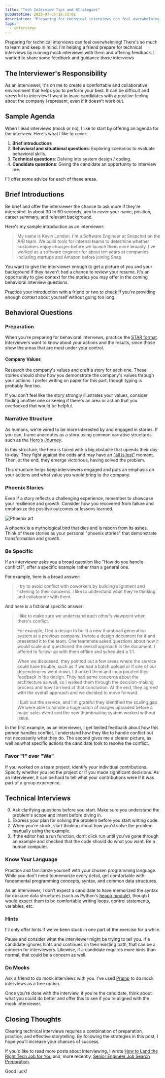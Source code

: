 ```yaml
---
title: "Tech Interview Tips and Strategies"
pubDatetime: 2023-07-05T19:53:01
description: "Preparing for technical interviews can feel overwhelming! There's so much to learn and keep in mind. Here's what I've learned from running mock interviews and offering feedback."
tags:
  - interviews
---
```


Preparing for technical interviews can feel overwhelming!
There's so much to learn and keep in mind.
I'm helping a friend prepare for technical interviews by running mock interviews
with them and offering feedback. I wanted to share some feedback
and guidance those interviews

## The Interviewer's Responsibility

As an interviewer, it's on me to create a comfortable
and collaborative environment that helps you to perform your best.
It can be difficult and stressful to interview!
I want to leave candidates with a positive feeling
about the company I represent, even if it doesn't work out.

## Sample Agenda

When I lead interviews (mock or no), I like to start by offering an agenda for
the interview. Here's what I like to cover:

1. **Brief introductions**
2. **Behavioral and situational questions**: Exploring scenarios to evaluate behavioral skills.
3. **Technical questions**: Delving into system design / coding.
4. **Candidate questions**: Giving the candidate an opportunity to interview me.

I'll offer some advice for each of these areas.

## Brief Introductions

Be brief and offer the interviewer the chance to ask more if they're interested.
In about 30 to 60 seconds, aim to cover your name, position, career summary,
and relevant background.

Here's my sample introduction as an interviewer:

> My name is Kevin London. I'm a Software Engineer at Snapchat
> on the A/B team. We build tools
> for internal teams to determine whether customers enjoy changes
> before we launch them more broadly. I've worked as a software engineer for about
> ten years at companies including startups and Amazon before joining Snap.

You want to give the interviewer enough to get a picture of you and your
background if they haven't had a chance to review your resume. It's
an opportunity to give context for the stories you may offer in the coming
behavioral interview questions.

Practice your introduction with a friend or two to check if you're providing
enough context about yourself without going too long.

## Behavioral Questions

### Preparation

When you're preparing for behavioral interviews, practice the
[STAR
format](https://www.indeed.com/career-advice/interviewing/how-to-use-the-star-interview-response-technique).
Interviewers want to know about your actions and the results, since those show
the areas that are most under your control.

#### Company Values

Research the company's values and craft a story for each one.
These stories should show how you demonstrate the company's values through your actions.
I prefer writing on paper for this part, though typing is probably fine too.

If you don't feel like the story strongly illustrates your values, consider finding another one
or seeing if there's an area or action that you overlooked that would be helpful.

### Narrative Structure

As humans, we're wired to be more interested by and engaged in stories.
If you can, frame anecdotes as a story using common narrative structures
such as the [Hero's Journey](https://en.wikipedia.org/wiki/Hero%27s_journey).

In this structure, the hero is faced with a big obstacle that upends
their day-to-day. They fight against the odds and may have an ["all is
lost"](https://storygrid.com/the-all-is-lost-moment-2/) moment. Then, at the
end, they emerge victorious, having solved the problem.

This structure helps keep interviewers engaged and puts an emphasis on your
actions and what value you would bring to the company.

### Phoenix Stories

Even if a story reflects a challenging experience, remember to showcase your
resilience and growth. Consider how you recovered from failure and emphasize the
positive outcomes or lessons learned.

![Phoenix art](/assets/phoenix_sm.jpeg)

A phoenix is a mythological bird that dies and is reborn from its ashes.
Think of these stories as your personal "phoenix stories" that demonstrate
transformation and growth.

### Be Specific

If an interviewer asks you a broad question like "How do you handle conflict?",
offer a specific example rather than a general one.

For example, here is a broad answer:

> I try to avoid conflict with coworkers by building alignment and listening to
> their concerns. I like to understand what they're thinking and collaborate with
> them.

And here is a fictional specific answer:

> I like to make sure we understand each other's viewpoint when there's conflict.
>
> For example, I led a design to build a new thumbnail generation system at a
> previous company. I wrote a design document for it and presented it to the team.
> One teammate asked questions about how it would scale and questioned the
> overall approach in the document. I offered to follow-up with them offline and
> scheduled a 1:1.
>
> When we discussed, they pointed out a few areas where the
> service could have trouble, such as if we had a batch upload or if one of our
> dependencies went down. I thanked them and incorporated their feedback in the
> design. They had some concerns about the architecture as well, so I walked them
> through the decision-making process and how I arrived at that conclusion. At the
> end, they agreed with the overall approach and we decided to move forward.
>
> I built out the service, and I'm grateful they identified the
> scaling gap. We were able to handle a huge batch of images uploaded before a major
> sales event and the new thumbnailing system worked without issue.

In the first example, as an interviewer, I get limited feedback about how
this person handles conflict. I understand how they like to handle conflict but
not necessarily what they do. The second gives me a clearer picture, as well as
what specific actions the candidate took to resolve the conflict.

### Favor "I" over "We"

If you worked on a team project, identify your individual contributions.
Specify whether you led the project or if you made significant decisions.
As an interviewer, it can be hard to tell what your contributions were if
it was part of a group experience.

## Technical Interviews

0. Ask clarifying questions before you start. Make sure you understand the
   problem's scope and intent before diving in.
1. Express your plan for solving the problem before you start writing code.
2. When you're stuck, start thinking about how you'd solve the problem manually
   using the example.
3. If the editor has a run function, don't click run until you've gone through
   an example and checked that the code should do what you want. Be a human
   computer.

### Know Your Language

Practice and familiarize yourself with your chosen programming language. While
you don't need to memorize every detail, get comfortable with
fundamental programming concepts, syntax, and common data structures.

As an interviewer, I don't expect a candidate to have memorized the syntax for
obscure data structures (such as Python's [heapq module](https://docs.python.org/3/library/heapq.html)), though I would expect
them to be comfortable writing loops, control statements, variables, etc.

### Hints

I'll only offer hints if we've been stuck in one part of the exercise for a while.

Pause and consider what the interviewer might be trying to tell you.
If a candidate ignores hints and continues on their existing
path, that can be a concern for interviewers. Likewise, if a candidate requires
more hints than normal, that could be a concern as well.

### Do Mocks

Ask a friend to do mock interviews with you.
I've used [Pramp](https://www.pramp.com/) to do mock interviews as a free option.

Once you're done with the interview,
if you're the candidate, think about what you could do better and offer
this to see if you're aligned with the mock interviewer.

## Closing Thoughts

Clearing technical interviews requires a combination of preparation, practice,
and effective storytelling. By following the strategies in this post, I hope you'll
increase your chances of success.

If you'd like to read more posts about interviewing, I wrote
[How to Land the Right Tech Job for You](https://www.kevinlondon.com/2016/01/21/job-hunt-guide) and, more
recently,
[Senior Engineer Job Search Preparation](https://www.kevinlondon.com/2023/05/01/senior-engineer-job-search-preparation).

Good luck!
